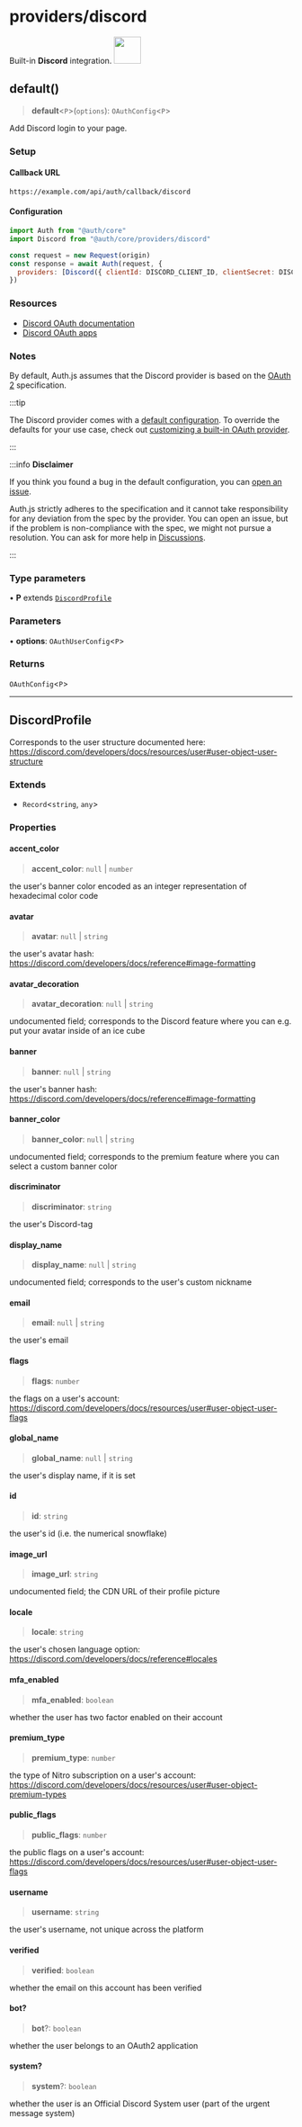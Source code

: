 # providers/discord

<div style={{backgroundColor: "#000", display: "flex", justifyContent: "space-between", color: "#fff", padding: 16}}>
<span>Built-in <b>Discord</b> integration.</span>
<a href="https://discord.com/">
  <img style={{display: "block"}} src="https://authjs.dev/img/providers/discord.svg" height="48" width="48"/>
</a>
</div>

## default()

> **default**\<`P`\>(`options`): `OAuthConfig`\<`P`\>

Add Discord login to your page.

### Setup

#### Callback URL
```
https://example.com/api/auth/callback/discord
```

#### Configuration
```js
import Auth from "@auth/core"
import Discord from "@auth/core/providers/discord"

const request = new Request(origin)
const response = await Auth(request, {
  providers: [Discord({ clientId: DISCORD_CLIENT_ID, clientSecret: DISCORD_CLIENT_SECRET })],
})
```

### Resources

 - [Discord OAuth documentation](https://discord.com/developers/docs/topics/oauth2)
 - [Discord OAuth apps](https://discord.com/developers/applications)

### Notes

By default, Auth.js assumes that the Discord provider is
based on the [OAuth 2](https://www.rfc-editor.org/rfc/rfc6749.html) specification.

:::tip

The Discord provider comes with a [default configuration](https://github.com/nextauthjs/next-auth/blob/main/packages/core/src/providers/discord.ts).
To override the defaults for your use case, check out [customizing a built-in OAuth provider](https://authjs.dev/guides/providers/custom-provider#override-default-options).

:::

:::info **Disclaimer**

If you think you found a bug in the default configuration, you can [open an issue](https://authjs.dev/new/provider-issue).

Auth.js strictly adheres to the specification and it cannot take responsibility for any deviation from
the spec by the provider. You can open an issue, but if the problem is non-compliance with the spec,
we might not pursue a resolution. You can ask for more help in [Discussions](https://authjs.dev/new/github-discussions).

:::

### Type parameters

• **P** extends [`DiscordProfile`](discord.md#discordprofile)

### Parameters

• **options**: `OAuthUserConfig`\<`P`\>

### Returns

`OAuthConfig`\<`P`\>

***

## DiscordProfile

Corresponds to the user structure documented here:
https://discord.com/developers/docs/resources/user#user-object-user-structure

### Extends

- `Record`\<`string`, `any`\>

### Properties

#### accent\_color

> **accent\_color**: `null` \| `number`

the user's banner color encoded as an integer representation of hexadecimal color code

#### avatar

> **avatar**: `null` \| `string`

the user's avatar hash:
https://discord.com/developers/docs/reference#image-formatting

#### avatar\_decoration

> **avatar\_decoration**: `null` \| `string`

undocumented field; corresponds to the Discord feature where you can e.g.
put your avatar inside of an ice cube

#### banner

> **banner**: `null` \| `string`

the user's banner hash:
https://discord.com/developers/docs/reference#image-formatting

#### banner\_color

> **banner\_color**: `null` \| `string`

undocumented field; corresponds to the premium feature where you can
select a custom banner color

#### discriminator

> **discriminator**: `string`

the user's Discord-tag

#### display\_name

> **display\_name**: `null` \| `string`

undocumented field; corresponds to the user's custom nickname

#### email

> **email**: `null` \| `string`

the user's email

#### flags

> **flags**: `number`

the flags on a user's account:
https://discord.com/developers/docs/resources/user#user-object-user-flags

#### global\_name

> **global\_name**: `null` \| `string`

the user's display name, if it is set

#### id

> **id**: `string`

the user's id (i.e. the numerical snowflake)

#### image\_url

> **image\_url**: `string`

undocumented field; the CDN URL of their profile picture

#### locale

> **locale**: `string`

the user's chosen language option:
https://discord.com/developers/docs/reference#locales

#### mfa\_enabled

> **mfa\_enabled**: `boolean`

whether the user has two factor enabled on their account

#### premium\_type

> **premium\_type**: `number`

the type of Nitro subscription on a user's account:
https://discord.com/developers/docs/resources/user#user-object-premium-types

#### public\_flags

> **public\_flags**: `number`

the public flags on a user's account:
https://discord.com/developers/docs/resources/user#user-object-user-flags

#### username

> **username**: `string`

the user's username, not unique across the platform

#### verified

> **verified**: `boolean`

whether the email on this account has been verified

#### bot?

> **bot**?: `boolean`

whether the user belongs to an OAuth2 application

#### system?

> **system**?: `boolean`

whether the user is an Official Discord System user (part of the urgent
message system)
